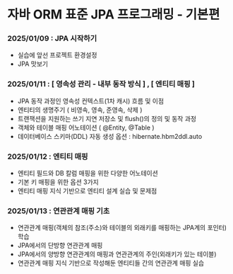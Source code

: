 # 자바 ORM 표준 JPA 프로그래밍 - 기본편

### 2025/01/09 : JPA 시작하기 

- 실습에 앞선 프로젝트 환경설정
- JPA 맛보기 

### 2025/01/11 : [ 영속성 관리 - 내부 동작 방식 ] , [ 엔티티 매핑 ]

- JPA 동작 과정인 영속성 컨텍스트(1차 캐시) 흐름 및 이점
- 엔티티의 생명주기 ( 비영속, 영속, 준영속, 삭제 )
- 트랜잭션을 지원하는 쓰기 지연 저장소 및 flush()의 정의 및 동작 과정 
- 객체와 테이블 매핑 어노테이션 ( @Entity, @Table )
- 데이터베이스 스키마(DDL) 자동 생성 옵션 : hibernate.hbm2ddl.auto

### 2025/01/12 : 엔티티 매핑

- 엔티티 필드와 DB 칼럼 매핑을 위한 다양한 어노테이션
- 기본 키 매핑을 위한 옵션 3가지
- 엔티티 매핑 지식 기반으로 엔티티 설계 실습 및 문제점

### 2025/01/13 : 연관관계 매핑 기초 

- 연관관계 매핑(객체의 참조(주소)와 테이블의 외래키를 매핑하는 JPA계의 포인터) 학습
- JPA에서의 단방향 연관관계 매핑
- JPA에서의 양방향 연관관계의 매핑과 연관관계의 주인(외래키가 있는 테이블) 
- 연관관계 매핑 지식 기반으로 작성해둔 엔티티들 간의 연관관계 매핑 실습 
